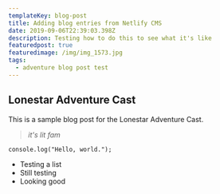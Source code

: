 ```yaml
---
templateKey: blog-post
title: Adding blog entries from Netlify CMS
date: 2019-09-06T22:39:03.398Z
description: Testing how to do this to see what it's like
featuredpost: true
featuredimage: /img/img_1573.jpg
tags:
  - adventure blog post test
---
```

## Lonestar Adventure Cast

This is a sample blog post for the Lonestar Adventure Cast.

> _it's lit fam_

```
console.log("Hello, world.");
```

* Testing a list
* Still testing
* Looking good
